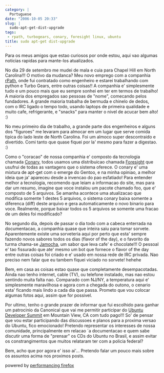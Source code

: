 ```yaml
---
category: |
  Portuguese
date: "2006-10-05 20:33"
slug: |
  sudo-apt-get-dist-upgrade
tags:
 - rpath, turbogears, conary, foresight linux, ubuntu
title: sudo apt-get dist-upgrade
---
```


Para os meus amigos que estao curiosos por onde estou, aqui vao algumas
noticias rapidas para mante-los atualizados.

No dia 29 de setembro me mudei de mala e cuia para Chapel Hill em North
Carolina!!! O motivo da mudanca? Meu novo emprego com a companhia
[rPath](http://www.rpath.com/corp/), onde fui contratado como engenheiro
e estarei trabalhando com python e Turbo Gears, entre outras coisas!! A
companhia e' simplesmente tudo e um pouco mais que eu sempre sonhei em
ter em termos de trabalho! A maioria dos empregados sao pessoas de
"nome", comecando pelos fundadores. A grande maioria trabalha de bermuda
e chinelo de dedos, com o IRC ligado o tempo todo, usando laptops de
primeira qualidade e muito cafe, refrigerante, e "snacks" para manter o
nivel de acucar bem alto! :)

No meu primeiro dia de trabalho, a grande parte dos engenheiros e alguns
dos "figuroes" me levaram para almocar em um lugar que serve comida
tipica do lado leste de North Carolina. Foi um almoco super descontraido
e divertido. Comi tanto que quase fiquei por la' mesmo para fazer a
digestao. :)

Como o "coracao" de nossa companhia e' composto da tecnologia chamada
[Conary](http://wiki.rpath.com/wiki/Conary:Concepts), todos usamos uma
distribuicao chamada [Foresight](http://www.foresightlinux.com/) que
usufrui de todas as vantagens que o sistema oferece. O conary e' uma
mixtura de apt-get com o emerge do Gentoo, e na minha opiniao, a melhor
ideia que ja' apareceu desde a invencao do pao esfatiado! Para entender
melhor a tecnologia, recomendo que leiam a informacao do site, mas para
dar um resumo, imagine que voce instalou um pacote chamado foo, que e'
composto de 5 arquivos. Se amanha acontece uma atualizacao que modifica
somente 1 destes 5 arquivos, o sistema conary baixa somente a diferenca
(diff) deste arquivo e gera automaticamente o novo binario para voce.
Realmente, porque baixar todos os 5 arquivos se somente uma fracao de um
deles foi modificado?

No segundo dia, depois de passar o dia todo com a cabeca enterrada na
documentacao, a companhia quase que inteira saiu para tomar sorvete.
Aparentemente existe uma sorveteria aqui por perto que esta' sempre
fazendo novos sabores todos os dias (flavor of the day), e o favorito da
turma chama-se
[Jamocha](http://www.goodberrys.com/html/goodberry_s_flavor_of_the_day.html),
um sabor que leva cafe' e chocolate!!! O pessoal e' tao fissurado que
ate' mesmo um bot que fornece o flavor of the day entre outras coisas
foi criado e e' usado em nossa rede de IRC privada. Nao preciso nem
falar que eu tambem fiquei viciado no sorvete! hehehe

Bem, em casa as coisas estao quase que completamente desempacotadas.
Ainda nao tenho internet, cable (TV), ou telefone instalado, mas nao
estou sentindo muita falta nao. Comparado com NJ/NY, a temperatura aqui
e' simplesmente maravilhosa e agora com a chegada do outono, o cenario
esta' ficando mais lindo a cada dia que passa. Prometo que vou colocar
algumas fotos aqui, assim que for possivel.

Por ultimo, tenho o grande prazer de informar que fui escolhido para
ganhar um patrocinio da Canonical que vai me permitir participar do
[Ubuntu Developer
Summit](https://wiki.ubuntu.com/UbuntuDeveloperSummitMountainView) em
Mountain View, CA com tudo pago!!! So' de pensar que vou estar
participando das discussoes e planos para a proxima versao do Ubuntu,
fico emocionado! Pretendo representar os interesses de nossa comunidade,
principalmente em relacao \`a documentacao e quem sabe discutir uma
forma de "prensar" os CDs do Ubuntu no Brasil, e assim evitar os
constrangimentos que muitos relataram ter com a policia federal?

Bem, acho que por agora e' isso ai'\... Pretendo falar um pouco mais
sobre os assuntos acima nos proximos posts.

powered by [performancing firefox](http://performancing.com/firefox)
